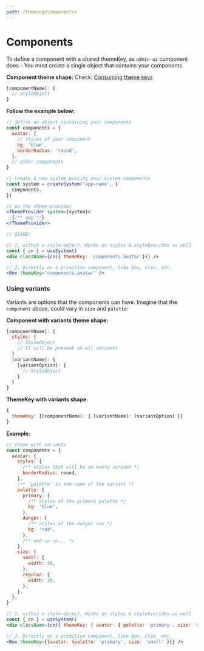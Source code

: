 ```yaml
---
path: /theming/components/
---
```


# Components

To define a component with a shared themeKey, as `admin-ui` component does - You must create a single object that contains your components.

**Component theme shape:**
Check: [Consuming theme keys](/style-object/#consuming-theme-keys)

```js isStatic
[componentName]: {
  // StyleObject
}
```

**Follow the example below:**

```jsx isStatic
// define an object containing your components
const components = {
  avatar: {
    // styles of your component
    bg: 'blue',
    borderRadius: 'round',
  },
  // other components
}

// create a new system passing your custom components
const system = createSystem('app-name', {
  components,
})

// on the theme-provider
<ThemeProvider system={system}>
  {/** app */}
</ThemeProvider>

// USAGE:

// 1. within a style-object. Works on styles & styleOverides as well
const { cn } = useSystem()
<div className={cn({ themeKey: 'components.avatar'})} />

// 2. Directly on a primitive component, like Box, Flex, etc.
<Box themeKey="components.avatar" />
```

### Using variants

Variants are options that the components can have. Imagine that the `component` above, could vary in `size` and `palette`:

**Component with variants theme shape:**

```js isStatic
[componentName]: {
  styles: {
    // StyleObject
    // It will be present on all variants
  }
  [variantName]: {
    [variantOption]: {
      // StyleObject
    }
  }
}
```

**ThemeKey with variants shape:**

```js isStatic
{
  themeKey: {[componentName]: { [variantName]: [variantOption] }}
}
```

**Example:**

```jsx isStatic
// theme with variants
const components = {
  avatar: {
    styles: {
      /** styles that will be on every variant */
      borderRadius: round,
    },
    /** `palette` is the name of the variant */
    palette: {
      primary: {
        /** styles of the primary palette */
        bg: 'blue',
      },
      danger: {
        /** styles of the danger one */
        bg: 'red',
      },
      /** and so on... */
    },
    size: {
      small: {
        width: 10,
      },
      regular: {
        width: 20,
      },
    },
  },
}

// 1. within a style-object. Works on styles & styleOverides as well
const { cn } = useSystem()
<div className={cn({ themeKey: { avatar: { palette: 'primary', size: 'small' }})} />

// 2. Directly on a primitive component, like Box, Flex, etc.
<Box themeKey={{avatar: {palette: 'primary', size: 'small' }}} />
```
